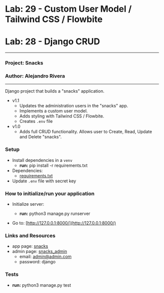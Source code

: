 # Lab: 29 - Custom User Model / Tailwind CSS / Flowbite
# Lab: 28 - Django CRUD

---

### Project: Snacks
### Author: Alejandro Rivera

---

Django project that builds a "snacks" application.

* v1.1
  * Updates the administration users in the "snacks" app. 
  * Implements a custom user model.
  * Adds styling with Tailwind CSS / Flowbite. 
  * Creates `.env` file 
* v1.0
  * Adds full CRUD functionality. Allows user to Create, Read, Update and Delete "snacks". 

### Setup

* Install dependencies in a `venv`
  * **run:** pip install -r requirements.txt
* Dependencies: 
  * [requirements.txt](requirements.txt)
* Update `.env` file with secret key 

### How to initialize/run your application

* Initialize server:
  * **run:** python3 manage.py runserver

* Go to: [http://127.0.0.1:8000/](http://127.0.0.1:8000/) 

### Links and Resources

* app page: [snacks](http://127.0.0.1:8000/)
* admin page: [snacks_admin](http://127.0.0.1:8000/admin)
  * email: admin@admin.com
  * password: django

### Tests

* **run:** python3 manage.py test